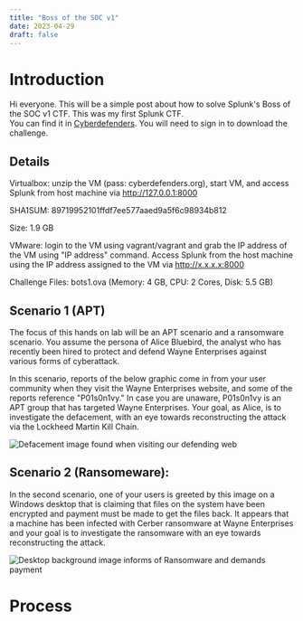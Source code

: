 ```yaml
---
title: "Boss of the SOC v1"
date: 2023-04-29
draft: false
---
```


# Introduction

Hi everyone. This will be a simple post about how to solve Splunk's Boss of the SOC v1 CTF. This was my first Splunk CTF.  
You can find it in [Cyberdefenders](https://cyberdefenders.org/blueteam-ctf-challenges/15#nav-questions). You will need to sign in to download the challenge.

## Details

Virtualbox: unzip the VM (pass: cyberdefenders.org), start VM, and access Splunk from host machine via http://127.0.0.1:8000  

SHA1SUM: 89719952101ffdf7ee577aaed9a5f6c98934b812  

Size: 1.9 GB  

VMware: login to the VM using vagrant/vagrant and grab the IP address of the VM using "IP address" command. Access Splunk from the host machine using the IP address assigned to the VM via http://x.x.x.x:8000  

Challenge Files:
bots1.ova (Memory: 4 GB, CPU: 2 Cores, Disk: 5.5 GB)

## Scenario 1 (APT)

The focus of this hands on lab will be an APT scenario and a ransomware scenario. You assume the persona of Alice Bluebird, the analyst who has recently been hired to protect and defend Wayne Enterprises against various forms of cyberattack.

In this scenario, reports of the below graphic come in from your user community when they visit the Wayne Enterprises website, and some of the reports reference "P01s0n1vy." In case you are unaware, P01s0n1vy is an APT group that has targeted Wayne Enterprises. Your goal, as Alice, is to investigate the defacement, with an eye towards reconstructing the attack via the Lockheed Martin Kill Chain.

![Defacement image found when visiting our defending web](https://cyberdefenders.org/static/img/BOTSv1/Defacement.png)

## Scenario 2 (Ransomeware):

In the second scenario, one of your users is greeted by this image on a Windows desktop that is claiming that files on the system have been encrypted and payment must be made to get the files back. It appears that a machine has been infected with Cerber ransomware at Wayne Enterprises and your goal is to investigate the ransomware with an eye towards reconstructing the attack.

![Desktop background image informs of Ransomware and demands payment](https://cyberdefenders.org/static/img/BOTSv1/ransomewere.png)

# Process 

